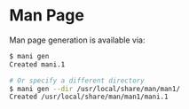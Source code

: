 # Man Page

Man page generation is available via:

```bash
$ mani gen
Created mani.1

# Or specify a different directory
$ mani gen --dir /usr/local/share/man/man1/
Created /usr/local/share/man/man1/mani.1
```
